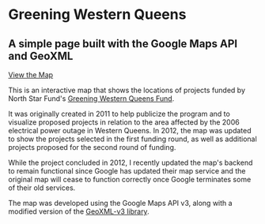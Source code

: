 
# Greening Western Queens

## A simple page built with the Google Maps API and GeoXML

[View the Map](https://kaymmm.github.io/GreeningWesternQueens)

This is an interactive map that shows the locations of projects funded by North Star Fund's [Greening Western Queens Fund](https://northstarfund.org/grants-programs/partnerships/greening-western-queens).

It was originally created in 2011 to help publicize the program and to visualize proposed projects in relation to the area affected by the 2006 electrical power outage in Western Queens. In 2012, the map was updated to show the projects selected in the first funding round, as well as additional projects proposed for the second round of funding.

While the project concluded in 2012, I recently updated the map's backend to remain functional since Google has updated their map service and the original map will cease to function correctly once Google terminates some of their old services.

The map was developed using the Google Maps API v3, along with a modified version of the [GeoXML-v3 library](https://code.google.com/p/geoxml-v3/).
